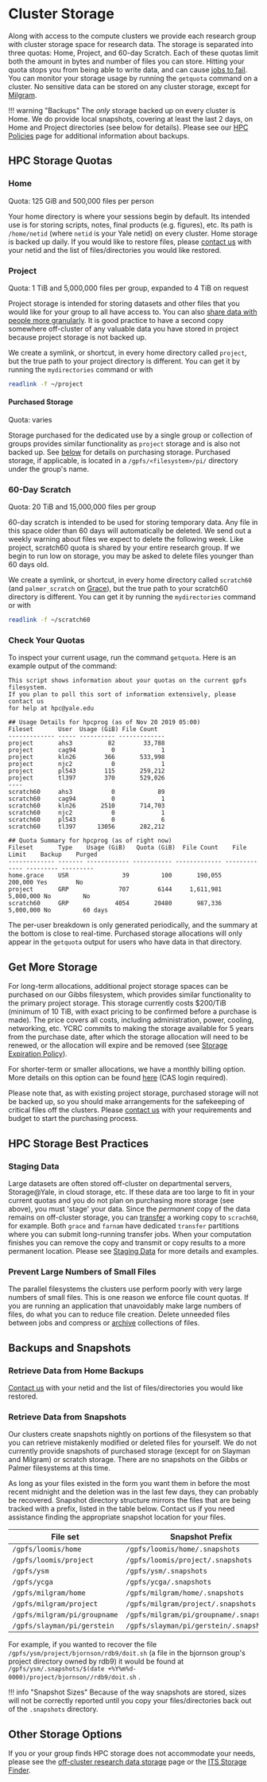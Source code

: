 # Cluster Storage

Along with access to the compute clusters we provide each research group with cluster storage space for research data. The storage is separated into three quotas: Home, Project, and 60-day Scratch. Each of these quotas limit both the amount in bytes and number of files you can store. Hitting your quota stops you from being able to write data, and can cause [jobs to fail](/clusters-at-yale/job-scheduling/common-job-failures/#disk-quotas). You can monitor your storage usage by running the `getquota` command on a cluster. No sensitive data can be stored on any cluster storage, except for [Milgram](/clusters-at-yale/clusters/milgram/).

!!! warning "Backups"
    The _only_ storage backed up on every cluster is Home. We do provide local snapshots, covering at least the last 2 days, on Home and Project directories (see below for details). Please see our [HPC Policies](https://research.computing.yale.edu/services/high-performance-computing/hpc-policies#Backups) page for additional information about backups.

## HPC Storage Quotas

### Home

Quota: 125 GiB and 500,000 files per person

Your home directory is where your sessions begin by default. Its intended use is for storing scripts, notes, final products (e.g. figures), etc.  Its path is `/home/netid` (where `netid` is your Yale netid) on every cluster. Home storage is backed up daily. If you would like to restore files, please [contact us](/#get-help) with your netid and the list of files/directories you would like restored.

### Project

Quota: 1 TiB and 5,000,000 files per group, expanded to 4 TiB on request

Project storage is intended for storing datasets and other files that you would like for your group to all have access to. You can also [share data with people more granularly](/clusters-at-yale/data/permissions/). It is good practice to have a second copy somewhere off-cluster of any valuable data you have stored in project because project storage is not backed up.

We create a symlink, or shortcut, in every home directory called `project`, but the true path to your project directory is different. You can get it by running the `mydirectories` command or with

``` bash
readlink -f ~/project
```

#### Purchased Storage

Quota: varies

Storage purchased for the dedicated use by a single group or collection of groups provides similar functionality as `project` storage and is also not backed up. See [below](/clusters-at-yale/data/#get-more-storage) for details on purchasing storage. Purchased storage, if applicable, is located in a  `/gpfs/<filesystem>/pi/` directory under the group's name. 

### 60-Day Scratch

Quota: 20 TiB and 15,000,000 files per group

60-day scratch is intended to be used for storing temporary data. Any file in this space older than 60 days will automatically be deleted. We send out a weekly warning about files we expect to delete the following week. Like project, scratch60 quota is shared by your entire research group. If we begin to run low on storage, you may be asked to delete files younger than 60 days old.

We create a symlink, or shortcut, in every home directory called `scratch60` (and `palmer_scratch` on [Grace](/clusters-at-yale/clusters/grace)), but the true path to your scratch60 directory is different. You can get it by running the `mydirectories` command or with

``` bash
readlink -f ~/scratch60
```

### Check Your Quotas

To inspect your current usage, run the command `getquota`. Here is an example output of the command:

``` text
This script shows information about your quotas on the current gpfs filesystem.
If you plan to poll this sort of information extensively, please contact us
for help at hpc@yale.edu

## Usage Details for hpcprog (as of Nov 20 2019 05:00)
Fileset       User  Usage (GiB) File Count
------------- ----- ---------- -------------
project       ahs3          82        33,788
project       cag94          0             1
project       kln26        366       533,998
project       njc2           0             1
project       pl543        115       259,212
project       tl397        370       529,026
----
scratch60     ahs3           0            89
scratch60     cag94          0             1
scratch60     kln26       2510       714,703
scratch60     njc2           0             1
scratch60     pl543          0             6
scratch60     tl397      13056       282,212

## Quota Summary for hpcprog (as of right now)
Fileset       Type    Usage (GiB)   Quota (GiB)  File Count    File Limit    Backup    Purged
------------- ------- ------------ ----------- ------------- ------------- --------- ---------
home.grace    USR               39         100       190,055       200,000 Yes        No
project       GRP              707        6144     1,611,981     5,000,000 No         No
scratch60     GRP             4054       20480       987,336     5,000,000 No         60 days
```

The per-user breakdown is only generated periodically, and the summary at the bottom is close to real-time. Purchased storage allocations will only appear in the `getquota` output for users who have data in that directory.

## Get More Storage

For long-term allocations, additional project storage spaces can be purchased on our Gibbs filesystem, which provides similar functionality to the primary project storage. This storage currently costs $200/TiB (minimum of 10 TiB, with exact pricing to be confirmed before a purchase is made). The price covers all costs, including administration, power, cooling, networking, etc. YCRC commits to making the storage available for 5 years from the purchase date, after which the storage allocation will need to be renewed, or the allocation will expire and be removed (see [Storage Expiration Policy](https://research.computing.yale.edu/services/high-performance-computing/storage-expiration-policy)). 

For shorter-term or smaller allocations, we have a monthly billing option. More details on this option can be found [here](https://research.computing.yale.edu/billing-hpc-services) (CAS login required).

Please note that, as with existing project storage, purchased storage will not be backed up, so you should make arrangements for the safekeeping of critical files off the clusters. Please [contact us](/#get-help) with your requirements and budget to start the purchasing process. 

## HPC Storage Best Practices

### Staging Data

Large datasets are often stored off-cluster on departmental servers, Storage@Yale, in cloud storage, etc.
If these data are too large to fit in your current quotas and you do not plan on purchasing more storage (see above), you must 'stage' your data.
Since the _permanent_ copy of the data remains on off-cluster storage, you can [transfer](/clusters-at-yale/data/transfer/) a working copy to `scrach60`, for example.
Both `grace` and `farnam` have dedicated `transfer` partitions where you can submit long-running transfer jobs. 
When your computation finishes you can remove the copy and transmit or copy results to a more permanent location.
Please see [Staging Data](/clusters-at-yale/data/staging/) for more details and examples.

### Prevent Large Numbers of Small Files

The parallel filesystems the clusters use perform poorly with very large numbers of small files.
This is one reason we enforce file count quotas.
If you are running an application that unavoidably make large numbers of files, do what you can to reduce file creation.
Delete unneeded files between jobs and compress or [archive](/data/archive/) collections of files.

## Backups and Snapshots

### Retrieve Data from Home Backups

[Contact us](/#get-help) with your netid and the list of files/directories you would like restored.

### Retrieve Data from Snapshots

Our clusters create snapshots nightly on portions of the filesystem so that you can retrieve mistakenly modified or deleted files for yourself. We do not currently provide snapshots of purchased storage (except for on Slayman and Milgram) or scratch storage. There are no snapshots on the Gibbs or Palmer filesystems at this time.

As long as your files existed in the form you want them in before the most recent midnight and the deletion was in the last few days, they can probably be recovered. Snapshot directory structure mirrors the files that are being tracked with a prefix, listed in the table below. Contact us if you need assistance finding the appropriate snapshot location for your files.

| File set                    | Snapshot Prefix                              |
|-----------------------------|----------------------------------------------|
| `/gpfs/loomis/home`         | `/gpfs/loomis/home/.snapshots`               |
| `/gpfs/loomis/project`      | `/gpfs/loomis/project/.snapshots`            |
| `/gpfs/ysm`                 | `/gpfs/ysm/.snapshots`                       |
| `/gpfs/ycga`                | `/gpfs/ycga/.snapshots`                      |
| `/gpfs/milgram/home`        | `/gpfs/milgram/home/.snapshots`              |
| `/gpfs/milgram/project`     | `/gpfs/milgram/project/.snapshots`           |
| `/gpfs/milgram/pi/groupname`| `/gpfs/milgram/pi/groupname/.snapshots`      |
| `/gpfs/slayman/pi/gerstein` | `/gpfs/slayman/pi/gerstein/.snapshots`       |

For example, if you wanted to recover the file `/gpfs/ysm/project/bjornson/rdb9/doit.sh` (a file in the bjornson group's project directory owned by rdb9) it would be found at `/gpfs/ysm/.snapshots/$(date +%Y%m%d-0000)/project/bjornson//rdb9/doit.sh` .

!!! info "Snapshot Sizes"
    Because of the way snapshots are stored, sizes will not be correctly reported until you copy your files/directories back out of the `.snapshots` directory.

## Other Storage Options

If you or your group finds HPC storage does not accommodate your needs, please see the [off-cluster research data storage](/data) page or the [ITS Storage Finder](https://storage-finder.yale.edu).
